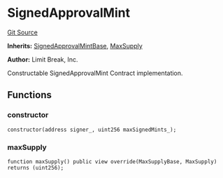 # SignedApprovalMint
[Git Source](https://github.com/zanzai-dev/creator-token-standards/blob/e3ca932d2edc594487078ba2c4da4e803f84d6a3/src/minting/SignedApprovalMint.sol)

**Inherits:**
[SignedApprovalMintBase](/src/minting/SignedApprovalMint.sol/abstract.SignedApprovalMintBase.md), [MaxSupply](/src/minting/MaxSupply.sol/abstract.MaxSupply.md)

**Author:**
Limit Break, Inc.

Constructable SignedApprovalMint Contract implementation.


## Functions
### constructor


```solidity
constructor(address signer_, uint256 maxSignedMints_);
```

### maxSupply


```solidity
function maxSupply() public view override(MaxSupplyBase, MaxSupply) returns (uint256);
```

